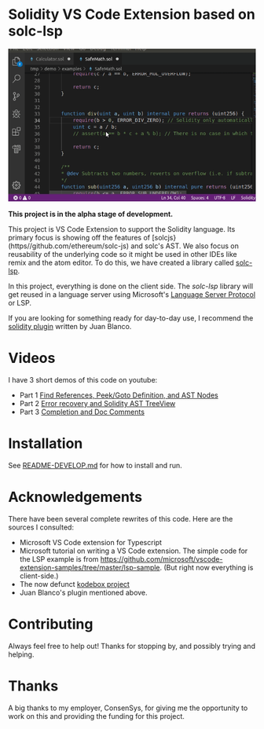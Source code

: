 Solidity VS Code Extension based on solc-lsp
=====================================================

![extension demo](https://github.com/rocky/solc-vscode/blob/master/screenshots/vscode-demo.gif "Hover and LSP functions")

**This project is in the alpha stage of development.**

This project is VS Code Extension to support the Solidity language. Its primary focus is showing off the features of [solcjs}(https//github.com/ethereum/solc-js) and solc's AST. We also focus on reusability of the underlying code so it might be used in other IDEs like remix and the atom editor. To do this, we have created a library called [solc-lsp](https://github.com/rocky/solc-lsp).

In this project, everything is done on the client side. The _solc-lsp_ library will get reused in a language server using
Microsoft's [Language Server Protocol](https://github.com/Microsoft/language-server-protocol) or LSP.

If you are looking for something ready for day-to-day use, I recommend the [solidity plugin](https://marketplace.visualstudio.com/items?itemName=JuanBlanco.solidity) written by Juan Blanco.

# Videos

I have 3 short demos of this code on youtube:

* Part 1 [Find References, Peek/Goto Definition, and AST Nodes
](https://www.youtube.com/watch?v=jV1DLPnUPUU)
* Part 2 [Error recovery and Solidity AST TreeView](https://www.youtube.com/watch?v=jV1DLPnUPUU)
* Part 3 [Completion and Doc Comments](https://www.youtube.com/watch?v=SaaAYaEvrXE)

# Installation

See [README-DEVELOP.md](https://github.com/rocky/solc-vscode/blob/master/README-DEVELOP.md) for how to install and run.

# Acknowledgements

There have been several complete rewrites of this code. Here are the sources I consulted:

* Microsoft VS Code extension for Typescript
* Microsoft tutorial on writing a VS Code extension. The simple code for the LSP example is from https://github.com/microsoft/vscode-extension-samples/tree/master/lsp-sample. (But right now everything is client-side.)
* The now defunct [kodebox project](https://marketplace.visualstudio.com/items?itemName=kodebox.solidity-language-server)
* Juan Blanco's plugin mentioned above.


# Contributing
Always feel free to help out! Thanks for stopping by, and possibly trying and helping.

# Thanks

A big thanks to my employer, ConsenSys, for giving me the opportunity to work on this and providing the funding for this project.

